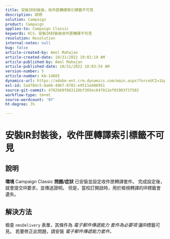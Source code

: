 ```yaml
---
title: 安裝IR封裝後，收件匣轉譯索引標籤不可見
description: 說明
solution: Campaign
product: Campaign
applies-to: Campaign Classic
keywords: KCS，安裝IR封裝後收件匣轉譯不可見
resolution: Resolution
internal-notes: null
bug: false
article-created-by: Amol Mahajan
article-created-date: 10/31/2022 10:02:19 AM
article-published-by: Amol Mahajan
article-published-date: 10/31/2022 10:03:54 AM
version-number: 5
article-number: KA-14805
dynamics-url: https://adobe-ent.crm.dynamics.com/main.aspx?forceUCI=1&pagetype=entityrecord&etn=knowledgearticle&id=81ef1618-0359-ed11-9561-6045bd006079
exl-id: 5a4784c5-8a66-496f-8702-e9511e406951
source-git-commit: 4702b69f883128bf305ec64f012ef01903f3f582
workflow-type: tm+mt
source-wordcount: '97'
ht-degree: 3%

---
```


# 安裝IR封裝後，收件匣轉譯索引標籤不可見

## 說明

<b>環境</b>
Campaign Classic
<b>問題/症狀</b>
已安裝並設定收件匣轉譯套件。 完成設定後，就會提交IR要求，並傳送證明。 但是，當校訂開啟時，用於檢視轉譯的IR標籤會遺失。


## 解決方法


檢查 `nmsDelivery` 表單，其條件為 *電子郵件傳遞能力* *套件為必要項* 讓IR標籤可見。 若要修正此問題，請安裝 *電子郵件傳遞能力套件。*
